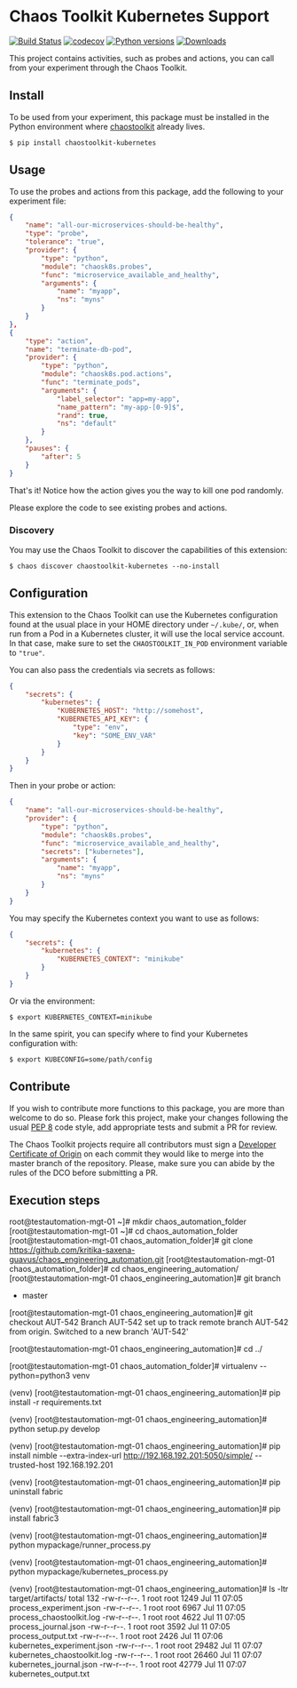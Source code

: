 # Chaos Toolkit Kubernetes Support

[![Build Status](https://travis-ci.org/chaostoolkit/chaostoolkit-kubernetes.svg?branch=master)](https://travis-ci.org/chaostoolkit/chaostoolkit-kubernetes)
[![codecov](https://codecov.io/gh/chaostoolkit/chaostoolkit-kubernetes/branch/master/graph/badge.svg)](https://codecov.io/gh/chaostoolkit/chaostoolkit-kubernetes)
[![Python versions](https://img.shields.io/pypi/pyversions/chaostoolkit-kubernetes.svg)](https://www.python.org/)
[![Downloads](https://pepy.tech/badge/chaostoolkit-kubernetes)](https://pepy.tech/project/chaostoolkit-kubernetes)

This project contains activities, such as probes and actions, you can call from
your experiment through the Chaos Toolkit.

## Install

To be used from your experiment, this package must be installed in the Python
environment where [chaostoolkit][] already lives.

[chaostoolkit]: https://github.com/chaostoolkit/chaostoolkit

```
$ pip install chaostoolkit-kubernetes
```

## Usage

To use the probes and actions from this package, add the following to your
experiment file:

```json
{
    "name": "all-our-microservices-should-be-healthy",
    "type": "probe",
    "tolerance": "true",
    "provider": {
        "type": "python",
        "module": "chaosk8s.probes",
        "func": "microservice_available_and_healthy",
        "arguments": {
            "name": "myapp",
            "ns": "myns"
        }
    }
},
{
    "type": "action",
    "name": "terminate-db-pod",
    "provider": {
        "type": "python",
        "module": "chaosk8s.pod.actions",
        "func": "terminate_pods",
        "arguments": {
            "label_selector": "app=my-app",
            "name_pattern": "my-app-[0-9]$",
            "rand": true,
            "ns": "default"
        }
    },
    "pauses": {
        "after": 5
    }
}
```

That's it! Notice how the action gives you the way to kill one pod randomly.

Please explore the code to see existing probes and actions.

### Discovery

You may use the Chaos Toolkit to discover the capabilities of this extension:

```
$ chaos discover chaostoolkit-kubernetes --no-install
```

## Configuration

This extension to the Chaos Toolkit can use the Kubernetes configuration 
found at the usual place in your HOME directory under `~/.kube/`, or, when
run from a Pod in a Kubernetes cluster, it will use the local service account.
In that case, make sure to set the `CHAOSTOOLKIT_IN_POD` environment variable
to `"true"`.

You can also pass the credentials via secrets as follows:

```json
{
    "secrets": {
        "kubernetes": {
            "KUBERNETES_HOST": "http://somehost",
            "KUBERNETES_API_KEY": {
                "type": "env",
                "key": "SOME_ENV_VAR"
            }
        }
    }
}
```

Then in your probe or action:

```json
{
    "name": "all-our-microservices-should-be-healthy",
    "provider": {
        "type": "python",
        "module": "chaosk8s.probes",
        "func": "microservice_available_and_healthy",
        "secrets": ["kubernetes"],
        "arguments": {
            "name": "myapp",
            "ns": "myns"
        }
    }
}
```

You may specify the Kubernetes context you want to use as follows:

```json
{
    "secrets": {
        "kubernetes": {
            "KUBERNETES_CONTEXT": "minikube"
        }
    }
}
```

Or via the environment:

```
$ export KUBERNETES_CONTEXT=minikube
```

In the same spirit, you can specify where to find your Kubernetes configuration
with:

```
$ export KUBECONFIG=some/path/config
```

## Contribute

If you wish to contribute more functions to this package, you are more than
welcome to do so. Please fork this project, make your changes following the
usual [PEP 8][pep8] code style, add appropriate tests and submit a PR for
review.

[pep8]: https://pycodestyle.readthedocs.io/en/latest/

The Chaos Toolkit projects require all contributors must sign a
[Developer Certificate of Origin][dco] on each commit they would like to merge
into the master branch of the repository. Please, make sure you can abide by
the rules of the DCO before submitting a PR.

[dco]: https://github.com/probot/dco#how-it-works

## Execution steps

root@testautomation-mgt-01 ~]# mkdir chaos_automation_folder
[root@testautomation-mgt-01 ~]# cd chaos_automation_folder
[root@testautomation-mgt-01 chaos_automation_folder]# git clone https://github.com/kritika-saxena-guavus/chaos_engineering_automation.git
[root@testautomation-mgt-01 chaos_automation_folder]# cd chaos_engineering_automation/
[root@testautomation-mgt-01 chaos_engineering_automation]# git branch
* master

[root@testautomation-mgt-01 chaos_engineering_automation]# git checkout AUT-542
Branch AUT-542 set up to track remote branch AUT-542 from origin.
Switched to a new branch 'AUT-542'


[root@testautomation-mgt-01 chaos_engineering_automation]# cd ../

[root@testautomation-mgt-01 chaos_automation_folder]# virtualenv --python=python3 venv

(venv) [root@testautomation-mgt-01 chaos_engineering_automation]# pip install -r requirements.txt

(venv) [root@testautomation-mgt-01 chaos_engineering_automation]# python setup.py develop

(venv) [root@testautomation-mgt-01 chaos_engineering_automation]# pip install nimble  --extra-index-url http://192.168.192.201:5050/simple/ --trusted-host 192.168.192.201

(venv) [root@testautomation-mgt-01 chaos_engineering_automation]# pip uninstall fabric

(venv) [root@testautomation-mgt-01 chaos_engineering_automation]# pip install fabric3

(venv) [root@testautomation-mgt-01 chaos_engineering_automation]# python mypackage/runner_process.py 

(venv) [root@testautomation-mgt-01 chaos_engineering_automation]# python mypackage/kubernetes_process.py 

(venv) [root@testautomation-mgt-01 chaos_engineering_automation]# ls -ltr target/artifacts/
total 132
-rw-r--r--. 1 root root  1249 Jul 11 07:05 process_experiment.json
-rw-r--r--. 1 root root  6967 Jul 11 07:05 process_chaostoolkit.log
-rw-r--r--. 1 root root  4622 Jul 11 07:05 process_journal.json
-rw-r--r--. 1 root root  3592 Jul 11 07:05 process_output.txt
-rw-r--r--. 1 root root  2426 Jul 11 07:06 kubernetes_experiment.json
-rw-r--r--. 1 root root 29482 Jul 11 07:07 kubernetes_chaostoolkit.log
-rw-r--r--. 1 root root 26460 Jul 11 07:07 kubernetes_journal.json
-rw-r--r--. 1 root root 42779 Jul 11 07:07 kubernetes_output.txt
